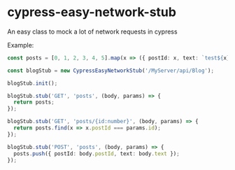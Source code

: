 # cypress-easy-network-stub
An easy class to mock a lot of network requests in cypress

Example:
```typescript
const posts = [0, 1, 2, 3, 4, 5].map(x => ({ postId: x, text: `test${x}` }));

const blogStub = new CypressEasyNetworkStub('/MyServer/api/Blog');

blogStub.init();

blogStub.stub('GET', 'posts', (body, params) => {
  return posts;
});

blogStub.stub('GET', 'posts/{id:number}', (body, params) => {
  return posts.find(x => x.postId === params.id);
});

blogStub.stub('POST', 'posts', (body, params) => {
  posts.push({ postId: body.postId, text: body.text });
});
```

